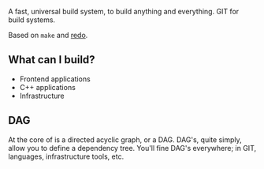 A fast, universal build system, to build anything and everything. GIT for build systems.

Based on `make` and [redo](https://github.com/apenwarr/redo).

## What can I build?

* Frontend applications
* C++ applications
* Infrastructure

## DAG

At the core of <XXX> is a directed acyclic graph, or a DAG. DAG's, quite simply, allow you to define a dependency tree. You'll fine DAG's everywhere; in GIT, languages, infrastructure tools, etc.
